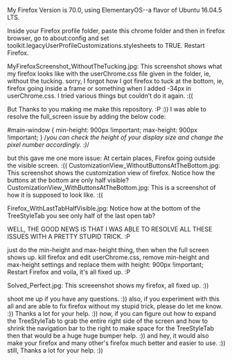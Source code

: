My Firefox Version is 70.0, using ElementaryOS--a flavor of Ubuntu 16.04.5 LTS.

Inside your Firefox profile folder, paste this chrome folder and then in firefox browser, go to about:config and set toolkit.legacyUserProfileCustomizations.stylesheets to TRUE. Restart Firefox.

MyFirefoxScreenshot_WithoutTheTucking.jpg: This screenshot shows what my firefox looks like with the userChrome.css file given in the folder, ie, without the tucking.
sorry, I forgot how I got firefox to tuck at the bottom, ie, firefox going inside a frame or something when I added -34px in userChrome.css. I tried various things but couldn't do it again. :((

But Thanks to you making me make this repository. :P :)) I was able to resolve the full_screen issue by adding the below code:

#main-window {
    min-height: 900px !important;
    max-height: 900px !important;
} /*you can check the height of your display size and change the pixel number accordingly. :)*/

but this gave me one more issue: At certain places, Firefox going outside the visible screen. :((
CustomizationView_WithoutButtonsAtTheBottom.jpg: This screenshot shows the customization view of firefox. Notice how the buttons at the bottom are only half visible?
CustomizationView_WithButtonsAtTheBottom.jpg: This is a screenshot of how it is supposed to look like. :((

Firefox_WithLastTabHalfVisible.jpg: Notice how at the bottom of the TreeStyleTab you see only half of the last open tab?

WELL, THE GOOD NEWS IS THAT I WAS ABLE TO RESOLVE ALL THESE ISSUES WITH A PRETTY STUPID TRICK. :P

just do the min-height and max-height thing, then when the full screen shows up. kill firefox and edit userChrome.css, remove min-height and max-height settings and replace them with height: 900px !important; Restart Firefox and voila, it's all fixed up. :P

Solved_Perfect.jpg: This screeenshot shows my firefox, all fixed up. :))

shoot me up if you have any questions. :))
also, if you experiment with this all and are able to fix firefox without my stupid trick, please do let me know. :)) Thanks a lot for your help. :))
now, if you can figure out how to expand the TreeStyleTab to grab the entire right side of the screen and how to shrink the navigation bar to the right to make space for the TreeStyleTab then that would be a huge huge bumper help. :))
and hey, it would also make your firefox and many other's firefox much better and easier to use. :))
still, Thanks a lot for your help. :))

